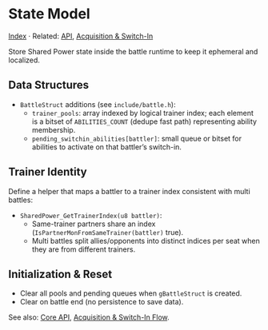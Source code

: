 # State Model

[Index](./README.md) · Related: [API](./api.md), [Acquisition & Switch-In](./acquisition_switchin.md)

Store Shared Power state inside the battle runtime to keep it ephemeral and localized.

## Data Structures

- `BattleStruct` additions (see `include/battle.h`):
  - `trainer_pools`: array indexed by logical trainer index; each element is a bitset of `ABILITIES_COUNT` (dedupe fast path) representing ability membership.
  - `pending_switchin_abilities[battler]`: small queue or bitset for abilities to activate on that battler’s switch-in.

## Trainer Identity

Define a helper that maps a battler to a trainer index consistent with multi battles:

- `SharedPower_GetTrainerIndex(u8 battler)`:
  - Same-trainer partners share an index (`IsPartnerMonFromSameTrainer(battler)` true).
  - Multi battles split allies/opponents into distinct indices per seat when they are from different trainers.

## Initialization & Reset

- Clear all pools and pending queues when `gBattleStruct` is created.
- Clear on battle end (no persistence to save data).

See also: [Core API](./api.md), [Acquisition & Switch-In Flow](./acquisition_switchin.md).
